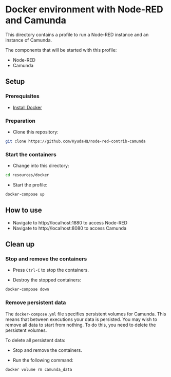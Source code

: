 # Docker environment with Node-RED and Camunda

This directory contains a profile to run a Node-RED instance and an instance of Camunda.

The components that will be started with this profile:

-   Node-RED
-   Camunda

## Setup

### Prerequisites

-   [Install Docker](https://docs.docker.com/compose/install/)

### Preparation

-   Clone this repository:

```bash
git clone https://github.com/KyudaHQ/node-red-contrib-camunda
```

### Start the containers

-   Change into this directory:

```bash
cd resources/docker
```

-   Start the profile:

```bash
docker-compose up
```

## How to use

-   Navigate to http://localhost:1880 to access Node-RED
-   Navigate to http://localhost:8080 to access Camunda

## Clean up

### Stop and remove the containers

-   Press `Ctrl-C` to stop the containers.

-   Destroy the stopped containers:

```bash
docker-compose down
```

### Remove persistent data

The `docker-compose.yml` file specifies persistent volumes for Camunda. This means that between executions your data is persisted. You may wish to remove all data to start from nothing. To do this, you need to delete the persistent volumes.

To delete all persistent data:

-   Stop and remove the containers.

-   Run the following command:

```bash
docker volume rm camunda_data
```
